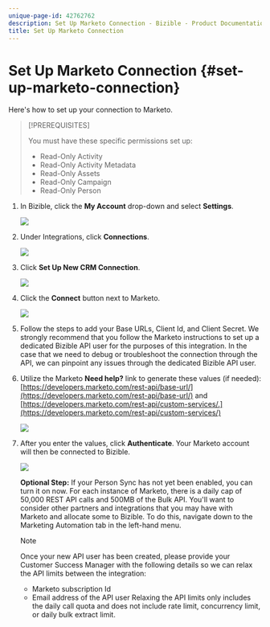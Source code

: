 ```yaml
---
unique-page-id: 42762762
description: Set Up Marketo Connection - Bizible - Product Documentation
title: Set Up Marketo Connection
---
```


# Set Up Marketo Connection {#set-up-marketo-connection}

Here's how to set up your connection to Marketo.

   >[!PREREQUISITES]
   >
   >You must have these specific permissions set up:
   >
   >* Read-Only Activity
   >* Read-Only Activity Metadata
   >* Read-Only Assets
   >* Read-Only Campaign
   >* Read-Only Person

1. In Bizible, click the **My Account** drop-down and select **Settings**.

   ![](assets/one-2.png)

1. Under Integrations, click **Connections**.

   ![](assets/one-a.png)

1. Click **Set Up New CRM Connection**.

   ![](assets/two-2.png)

1. Click the **Connect** button next to Marketo.

   ![](assets/three-2.png)

1. Follow the steps to add your Base URLs, Client Id, and Client Secret. We strongly recommend that you follow the Marketo instructions to set up a dedicated Bizible API user for the purposes of this integration. In the case that we need to debug or troubleshoot the connection through the API, we can pinpoint any issues through the dedicated Bizible API user.

1. Utilize the Marketo **Need help?** link to generate these values (if needed): [https://developers.marketo.com/rest-api/base-url/](https://developers.marketo.com/rest-api/base-url/) and [https://developers.marketo.com/rest-api/custom-services/.](https://developers.marketo.com/rest-api/custom-services/)

   ![](assets/four-2.png)  

1. After you enter the values, click **Authenticate**. Your Marketo account will then be connected to Bizible.

   ![](assets/five-2.png)

   **Optional Step:** If your Person Sync has not yet been enabled, you can turn it on now. For each instance of Marketo, there is a daily cap of 50,000 REST API calls and 500MB of the Bulk API. You'll want to consider other partners and integrations that you may have with Marketo and allocate some to Bizible. To do this, navigate down to the Marketing Automation tab in the left-hand menu.

   >[!NOTE]
   >
   >Once your new API user has been created, please provide your Customer Success Manager with the following details so we can relax the API limits between the integration:
   >
   >* Marketo subscription Id
   >* Email address of the API user
   >Relaxing the API limits only includes the daily call quota and does not include rate limit, concurrency limit, or daily bulk extract limit. 
   
